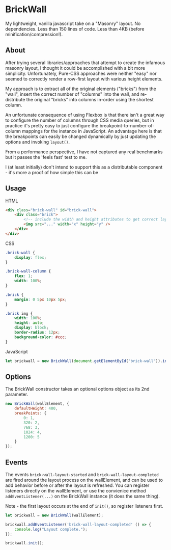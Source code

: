 # BrickWall

My lightweight, vanilla javascript take on a "Masonry" layout.  No dependencies.  Less than 150 lines of code. Less than 4KB (before minification/compression!).


## About

After trying several libraries/approaches that attempt to create the infamous masonry layout, I thought it could be accomplished with a bit more simplicity.  Unfortunately, Pure-CSS approaches were neither "easy" nor seemed to correctly render a row-first layout with various height elements.  

My approach is to extract all of the original elements ("bricks") from the "wall", insert the correct number of "columns" into the wall, and re-distribute the original "bricks" into columns in-order using the shortest column.

An unfortunate consequence of using Flexbox is that there isn't a great way to configure the number of columns through CSS media queries, but in practice it's pretty easy to just configure the breakpoint-to-number-of-column mappings for the instance in JavaScript.  An advantage here is that the breakpoints can easily be changed dynamically by just updating the options and invoking `layout()`. 

From a performance perspective, I have not captured any real benchmarks but it passes the 'feels fast' test to me.  

I (at least initially) don't intend to support this as a distributable component - it's more a proof of how simple this can be 

## Usage

HTML
```html
<div class="brick-wall" id="brick-wall">
    <div class="brick">
        <!-- include the width and height attributes to get correct layout before images load -->
        <img src="..." width="x" height="y" />
    </div>
</div>
```

CSS
```css
.brick-wall {
    display: flex;
}

.brick-wall-column {
    flex: 1;
    width: 100%;
}

.brick {
    margin: 0 5px 10px 5px;
}

.brick img {    
    width: 100%;
    height: auto;
    display: block;
    border-radius: 12px;
    background-color: #ccc;
}
```

JavaScript
```js
let brickwall = new BrickWall(document.getElementById("brick-wall")).init();
```

## Options

The BrickWall constructor takes an optional options object as its 2nd parameter. 

```js
new BrickWall(wallElement, {
    defaultHeight: 400,
    breakPoints: {
        0: 1,
        320: 2,
        768: 3,
        1024: 4,
        1200: 5
    }
});
```

## Events

The events `brick-wall-layout-started` and `brick-wall-layout-completed` are fired around the layout process on the wallElement, and can be used to add behavior before or after the layout is refreshed.  You can register listeners directly on the wallElement, or use the convienice method `addEventListener(...)` on the BrickWall instance (it does the same thing).  

Note - the first layout occurs at the end of `init()`, so register listeners first.

```js
let brickwall = new BrickWall(wallElement);

brickwall.addEventListener('brick-wall-layout-completed' () => {
    console.log("Layout complete.");
});

brickwall.init();
```
